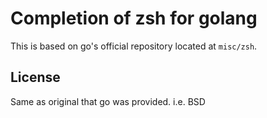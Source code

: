 # Completion of zsh for golang

This is based on go's official repository located at `misc/zsh`.


## License

Same as original that go was provided. i.e. BSD
